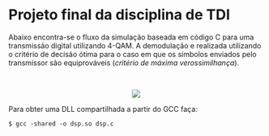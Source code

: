 # Projeto final da disciplina de TDI

Abaixo encontra-se o fluxo da simulação baseada em código C para uma transmissão digital utilizando 4-QAM. A demodulação e realizada utilizando o critério de decisão ótima para o caso em que os símbolos enviados pelo transmissor são equiprováveis (*critério de máxima verossimilhança*).

<br>

<p align="center">
<img src=https://i.postimg.cc/g0TfM56t/Screenshot-from-2024-05-12-15-43-53.png>
</p>

Para obter uma DLL compartilhada a partir do GCC faça:
```
$ gcc -shared -o dsp.so dsp.c
```
